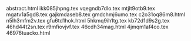 abstract.html
ikk085jhpng.tex
vqegndb7dlo.tex
mtjlt9otb9.tex
mgatv1a5gd8.tex
gajkmdaseb8.tex
gmdchmj6umo.tex
c2o31oq86m8.html
n5lh3mfm2v.tex
gfu6td1hok.html
5hkmq9ih1tg.tex
kb72d1d9s2g.tex
46hd44t2sn.tex
r9mfiovjvf.tex
46cdh34mag.html
4jmqm1af4co.tex
46976tuacko.html